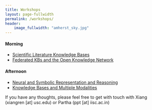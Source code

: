 ```yaml
---
title: Workshops
layout: page-fullwidth
permalink: /workshops/
header:
    image_fullwidth: "amherst_sky.jpg"
---
```


#### Morning
* [Scientific Literature Knowledge Bases](https://sites.google.com/view/akbc-sci/home)
* [Federated KBs and the Open Knowledge Network](https://sites.google.com/view/federated-kbs-akbc19)

#### Afternoon
* [Neural and Symbolic Representation and Reasoning](https://sites.google.com/view/nsrr-akbc19)
* [Knowledge Bases and Multiple Modalities](https://kb-mm.github.io/)

If you have any thoughts, please feel free to get with touch with Xiang (xiangren [at] usc.edu) or Partha (ppt [at] iisc.ac.in)
